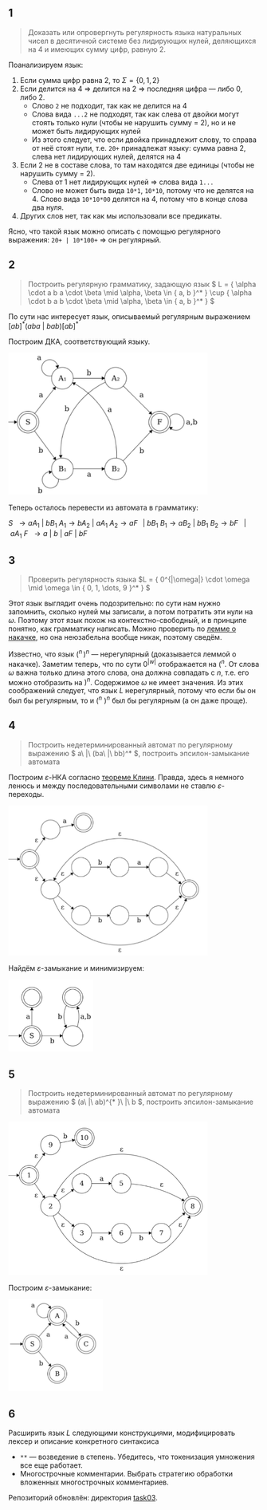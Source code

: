 ## 1

> Доказать или опровергнуть регулярность языка натуральных чисел в десятичной системе без лидирующих нулей, деляющихся на $4$ и имеющих сумму цифр, равную $2$.

Поанализируем язык:

1. Если сумма цифр равна $2$, то $\Sigma = \{ 0, 1, 2 \}$
2. Если делится на $4$ $\Rightarrow$ делится на $2$ $\Rightarrow$ последняя цифра — либо $0$, либо $2$.
    * Слово `2` не подходит, так как не делится на $4$
    * Слова вида `...2` не подходят, так как слева от двойки могут стоять только нули (чтобы не нарушить сумму = $2$), но и не может быть лидирующих нулей
    * Из этого следует, что если двойка принадлежит слову, то справа от неё стоят нули, т.е. `20+` принадлежат языку: сумма равна $2$, слева нет лидирующих нулей, делятся на 4
3. Если $2$ не в составе слова, то там находятся две единицы (чтобы не нарушить сумму = $2$).
    * Слева от $1$ нет лидирующих нулей $\Rightarrow$ слова вида `1...`
    * Слово не может быть вида `10*1`, `10*10`, потому что не делятся на $4$. Слово вида `10*10*00` делятся на $4$, потому что в конце слова два нуля.
4. Других слов нет, так как мы использовали все предикаты.

Ясно, что такой язык можно описать с помощью регулярного выражения:
`20+ | 10*100+` $\Rightarrow$ он регулярный.

## 2

> Построить регулярную грамматику, задающую язык $ L = \{ \alpha \cdot a b a \cdot \beta \mid \alpha, \beta \in \{ a, b \}^* \} \cup \{ \alpha \cdot b a b \cdot \beta \mid \alpha, \beta \in \{ a, b \}^* \} $

По сути нас интересует язык, описываемый регулярным выражением $[ab]^{* }(aba\ |\ bab)[ab]^{* }$

Построим ДКА, соответствующий языку.

<img src="./auto2.png" width="400"/>

Теперь осталось перевести из автомата в грамматику:

$S\ \ \to aA_1\ |\ bB_1$
$A_1 \to bA_2\ |\ aA_1$
$A_2 \to aF\ \ \,|\ bB_1$
$B_1 \to aB_2\ |\ bB_1$
$B_2 \to bF\ \ \ |\ aA_1$
$F\ \ \to a\ |\ b\ |\ aF\ |\ bF$


## 3

> Проверить регулярность языка $L = \{ 0^{|\omega|} \cdot \omega \mid \omega \in \{ 0, 1, \dots, 9 \}^* \} $

Этот язык выглядит очень подозрительно: по сути нам нужно запомнить, сколько нулей мы записали, а потом потратить эти нули на $\omega.$ Поэтому этот язык похож на контекстно-свободный, и в принципе понятно, как грамматику написать. Можно проверить по [лемме о накачке](https://ru.wikipedia.org/wiki/%D0%9B%D0%B5%D0%BC%D0%BC%D0%B0_%D0%BE_%D1%80%D0%B0%D0%B7%D1%80%D0%B0%D1%81%D1%82%D0%B0%D0%BD%D0%B8%D0%B8#%D0%9E%D0%B1%D1%80%D0%B0%D1%82%D0%BD%D0%B0%D1%8F_%D1%84%D0%BE%D1%80%D0%BC%D1%83%D0%BB%D0%B8%D1%80%D0%BE%D0%B2%D0%BA%D0%B0), но она неюзабельна вообще никак, поэтому сведём.

Известно, что язык  $(^{n }\,)^{n }$ — нерегулярный (доказывается леммой о накачке). Заметим теперь, что по сути $0^{|w|}$ отображается на $(^n$. От слова $\omega$ важна только длина этого слова, она должна совпадать с $n$, т.е. его можно отобразить на $)^n$. Содержимое $\omega$ не имеет значения. Из этих соображений следует, что язык $L$ нерегулярный, потому что если бы он был бы регулярным, то и $(^n\ )^n$ был бы регулярным (а он даже проще).

## 4

> Построить недетерминированный автомат по регулярному выражению $ a\ |\ (ba\ |\ bb)^* $, построить эпсилон-замыкание автомата

Построим $\varepsilon$-НКА согласно [теореме Клини](https://neerc.ifmo.ru/wiki/index.php?title=%D0%A2%D0%B5%D0%BE%D1%80%D0%B5%D0%BC%D0%B0_%D0%9A%D0%BB%D0%B8%D0%BD%D0%B8_(%D1%81%D0%BE%D0%B2%D0%BF%D0%B0%D0%B4%D0%B5%D0%BD%D0%B8%D0%B5_%D0%BA%D0%BB%D0%B0%D1%81%D1%81%D0%BE%D0%B2_%D0%B0%D0%B2%D1%82%D0%BE%D0%BC%D0%B0%D1%82%D0%BD%D1%8B%D1%85_%D0%B8_%D1%80%D0%B5%D0%B3%D1%83%D0%BB%D1%8F%D1%80%D0%BD%D1%8B%D1%85_%D1%8F%D0%B7%D1%8B%D0%BA%D0%BE%D0%B2)). Правда, здесь я немного ленюсь и между последовательными символами не ставлю $\varepsilon$-переходы.

<img src="auto42.png" width="400">

Найдём $\varepsilon$-замыкание и минимизируем:

<img src="auto43.png" width="170">


## 5

> Построить недетерминированный автомат по регулярному выражению $ (a\ |\ ab)^{* }\ |\ b $, построить эпсилон-замыкание автомата

<img src="auto5.png" width="400">

Построим $\varepsilon$-замыкание:

<img src="auto52.png" width="190">

## 6

Расширить язык $L$ следующими конструкциями, модифицировать лексер и описание конкретного синтаксиса
  * `**` — возведение в степень. Убедитесь, что токенизация умножения все еще работает.
  * Многострочные комментарии. Выбрать стратегию обработки вложенных многострочных комментариев.

Репозиторий обновлён: директория [task03](https://github.com/xamgore/au-fl/tree/master/task03).
